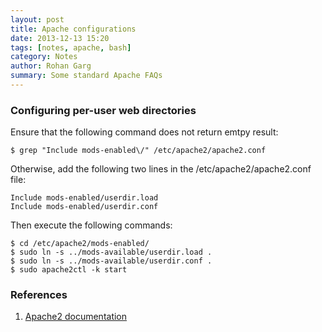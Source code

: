 ```yaml
---
layout: post
title: Apache configurations
date: 2013-12-13 15:20
tags: [notes, apache, bash]
category: Notes
author: Rohan Garg
summary: Some standard Apache FAQs
---
```



### Configuring per-user web directories

Ensure that the following command does not return emtpy result:

    $ grep "Include mods-enabled\/" /etc/apache2/apache2.conf

Otherwise, add the following two lines in the /etc/apache2/apache2.conf file:

    Include mods-enabled/userdir.load
    Include mods-enabled/userdir.conf

Then execute the following commands:

    $ cd /etc/apache2/mods-enabled/
    $ sudo ln -s ../mods-available/userdir.load .
    $ sudo ln -s ../mods-available/userdir.conf .
    $ sudo apache2ctl -k start

### References
 
 1. [Apache2 documentation](http://httpd.apache.org/docs/2.2/howto/public_html.html)
